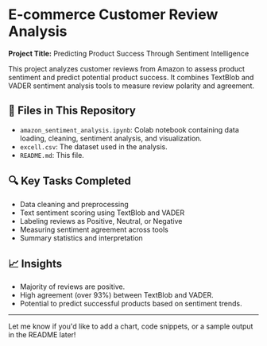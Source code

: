# E-commerce Customer Review Analysis

**Project Title:** Predicting Product Success Through Sentiment Intelligence

This project analyzes customer reviews from Amazon to assess product sentiment and predict potential product success. It combines TextBlob and VADER sentiment analysis tools to measure review polarity and agreement.

## 📁 Files in This Repository

- `amazon_sentiment_analysis.ipynb`: Colab notebook containing data loading, cleaning, sentiment analysis, and visualization.
- `excell.csv`: The dataset used in the analysis.
- `README.md`: This file.

## 🔍 Key Tasks Completed

- Data cleaning and preprocessing
- Text sentiment scoring using TextBlob and VADER
- Labeling reviews as Positive, Neutral, or Negative
- Measuring sentiment agreement across tools
- Summary statistics and interpretation

## 📈 Insights

- Majority of reviews are positive.
- High agreement (over 93%) between TextBlob and VADER.
- Potential to predict successful products based on sentiment trends.

---

Let me know if you'd like to add a chart, code snippets, or a sample output in the README later!
